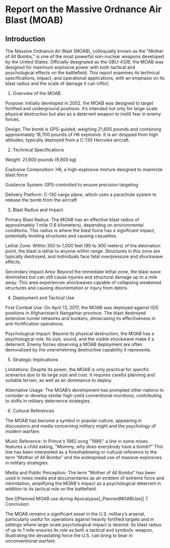 # Report on the Massive Ordnance Air Blast (MOAB)

## Introduction

The Massive Ordnance Air Blast (MOAB), colloquially known as the "Mother of All Bombs," is one of the most powerful non-nuclear weapons developed by the United States. Officially designated as the GBU-43/B, the MOAB was designed for maximum explosive power with both tactical and psychological effects on the battlefield. This report examines its technical specifications, impact, and operational applications, with an emphasis on its blast radius and the scale of damage it can inflict.

1. Overview of the MOAB

Purpose: Initially developed in 2002, the MOAB was designed to target fortified and underground positions. It’s intended not only for large-scale physical destruction but also as a deterrent weapon to instill fear in enemy forces.

Design: The bomb is GPS-guided, weighing 21,600 pounds and containing approximately 18,700 pounds of H6 explosive. It is air-dropped from high altitudes, typically deployed from a C-130 Hercules aircraft.


2. Technical Specifications

Weight: 21,600 pounds (9,800 kg)

Explosive Composition: H6, a high-explosive mixture designed to maximize blast force

Guidance System: GPS-controlled to ensure precision targeting

Delivery Platform: C-130 cargo plane, which uses a parachute system to release the bomb from the aircraft


3. Blast Radius and Impact

Primary Blast Radius: The MOAB has an effective blast radius of approximately 1 mile (1.6 kilometers), depending on environmental conditions. This radius is where the blast force has a significant impact, potentially leveling structures and causing casualties.

Lethal Zone: Within 300 to 1,000 feet (90 to 300 meters) of the detonation point, the blast is lethal to anyone within range. Structures in this zone are typically destroyed, and individuals face fatal overpressure and shockwave effects.

Secondary Impact Area: Beyond the immediate lethal zone, the blast wave diminishes but can still cause injuries and structural damage up to a mile away. This area experiences shockwaves capable of collapsing weakened structures and causing disorientation or injury from debris.


4. Deployment and Tactical Use

First Combat Use: On April 13, 2017, the MOAB was deployed against ISIS positions in Afghanistan’s Nangarhar province. The blast destroyed extensive tunnel networks and bunkers, showcasing its effectiveness in anti-fortification operations.

Psychological Impact: Beyond its physical destruction, the MOAB has a psychological role. Its size, sound, and the visible shockwave make it a deterrent. Enemy forces observing a MOAB deployment are often demoralized by the overwhelming destructive capability it represents.


5. Strategic Implications

Limitations: Despite its power, the MOAB is only practical for specific scenarios due to its large size and cost. It requires careful planning and suitable terrain, as well as air dominance to deploy.

Alternative Usage: The MOAB’s development has prompted other nations to consider or develop similar high-yield conventional munitions, contributing to shifts in military deterrence strategies.


6. Cultural References

The MOAB has become a symbol in popular culture, appearing in discussions and media concerning military might and the psychology of modern warfare.

Music Reference: In Prince's 1982 song "1999," a line in some mixes features a child asking, "Mommy, why does everybody have a bomb?" This line has been interpreted as a foreshadowing or cultural reference to the term “Mother of All Bombs” and the widespread use of massive explosives in military strategies.

Media and Public Perception: The term "Mother of All Bombs" has been used in news media and documentaries as an emblem of extreme force and intimidation, amplifying the MOAB's impact as a psychological deterrent in addition to its tactical role on the battlefield.

See [[Planned MOAB use during Apocalypse|_PlannedMOABUse]]
7. Conclusion

The MOAB remains a significant asset in the U.S. military’s arsenal, particularly useful for operations against heavily fortified targets and in settings where large-scale psychological impact is desired. Its blast radius of up to 1 mile ensures its role as both a tactical and symbolic weapon, illustrating the devastating force the U.S. can bring to bear in unconventional warfare.

